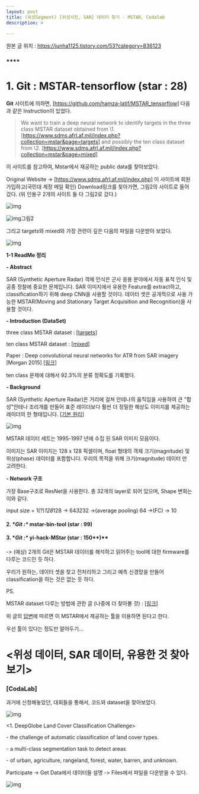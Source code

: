 ```yaml
---
layout: post
title: (위성Segment) [위성사진, SAR] 데이터 찾기 - MSTAR, Codalab
description: >  
    
---
```

원본 글 위치 :  https://junha1125.tistory.com/53?category=836123


### ****

# **1. Git : MSTAR-tensorflow (star : 28)**

**Git** 사이트에 의하면, [https://github.com/hamza-latif/MSTAR_tensorflow] 다음과 같은 Instruction이 있었다.

> We want to train a deep neural network to identify targets in the three class MSTAR dataset obtained from 
> \1. [https://www.sdms.afrl.af.mil/index.php?collection=mstar&page=targets]
>  and possibly the ten class dataset from 
> \2. [https://www.sdms.afrl.af.mil/index.php?collection=mstar&page=mixed]

이 사이트를 참고하여, Mstar에서 재공하는 public data를 찾아보았다.

Original Website -> [https://www.sdms.afrl.af.mil/index.php] 이 사이트에 회원가입하고(국민대 계정 메일 확인) Download링크를 찾아가면, 그림2의 사이트로 들어갔다. (위 인용구 2개의 사이트 둘 다 그림2로 갔다.)



![img](https://k.kakaocdn.net/dn/JyU0L/btqC6kN7ZzW/BPqY5h1vXvKh2TIciqlKoK/img.png)

![img](https://k.kakaocdn.net/dn/RlOnG/btqC3pJQco8/edlMXJa7go8O0u9sNJAmlk/img.png)그림2



그리고 targets와 mixed와 가장 관련이 깊은 다음의 파일을 다운받아 보았다. 



![img](https://k.kakaocdn.net/dn/bTMvKC/btqC6QlLv3k/x1IAJ9RKyP3Qlr1FWiskcK/img.png)



**1-1 ReadMe 정리**

**- Abstract**

SAR (Synthetic Aperture Radar) 객체 인식은 군사 응용 분야에서 자동 표적 인식 및 공중 정찰에 중요한 문제입니다. SAR 이미지에서 유용한 Feature를 extract하고, classification하기 위해 deep CNN을 사용할 것이다. 데이터 셋은 공개적으로 사용 가능한 MSTAR(Moving and Stationary Target Acquisition and Recognition)을 사용할 것이다.

**- Introduction (DataSet)**

three class MSTAR dataset : [[targets](https://www.sdms.afrl.af.mil/index.php?collection=mstar&page=targets)]

ten class MSTAR dataset : [[mixed](https://www.sdms.afrl.af.mil/index.php?collection=mstar&page=mixed)]

Paper : Deep convolutional neural networks for ATR from SAR imagery [Morgan 2015] [[링크](https://www.spiedigitallibrary.org/conference-proceedings-of-spie/9475/94750F/Deep-convolutional-neural-networks-for-ATR-from-SAR-imagery/10.1117/12.2176558.short?SSO=1)]

ten class 문제에 대해서 92.3%의 분류 정확도를 기록했다.

**- Background**

SAR (Synthetic Aperture Radar)은 거리에 걸쳐 안테나의 움직임을 사용하여 큰 "합성"안테나 조리개를 만들어 표준 레이더보다 훨씬 더 정밀한 해상도 이미지를 제공하는 레이더의 한 형태입니다. [[기본 원리](https://www.geo.uzh.ch/~fpaul/sar_theory.html)]



![img](https://k.kakaocdn.net/dn/bZ1lzG/btqC771Fpkc/euygrwU87th1DbKhVRxugk/img.png)



MSTAR 데이터 세트는 1995-1997 년에 수집 된 SAR 이미지 모음이다.

이미지는 SAR 이미지는 128 x 128 픽셀이며, float 형태의 객체 크기(magnitude) 및 위상(phase) 데이터를 포함합니다. 우리의 목적을 위해 크기(magnitude) 데이터 만 고려한다.

**- Network 구조** 

가장 Base구조로 ResNet을 사용한다. 총 32개의 layer로 되어 있으며, Shape 변화는 이와 같다.

input size = 1(?)*128*128 -> 64*32*32 ->(average pooling) 64 ->(FC) -> 10 

 

#### **2. \**Git :\** mstar-bin-tool  (star : 99)**

#### **3. \**Git :\** yi-hack-MStar (star : 150****)**

-> (예상) 2개의 Git은 MSTAR 데이터를 해석하고 읽어주는 tool에 대한 firmware를 다루는 코드인 듯 하다.

우리가 원하는, 데이터 셋을 찾고 전처리하고 그리고 예측 신경망을 만들어 classification을 하는 것은 없는 듯 하다.

 

PS. 

MSTAR dataset 다루는 방법에 관한 글 (나중에 더 찾아볼 것) : [[링크](https://www.researchgate.net/post/Format_of_SAR_images_in_MSTAR_public_dataset_is_of_type_004_001_etc_How_can_I_use_these_images_for_training_my_SAR_ATR_system)]

위 글의 [답변](https://www.sdms.afrl.af.mil/index.php?collection=tools_mstar)에 따르면 이 MSTAR에서 제공하는 툴을 이용하면 된다고 한다.

우선 툴이 있다는 정도만 알아두기... 

 

 

# **<위성 데이터, SAR 데이터, 유용한 것 찾아보기>**

### **[CodaLab]**

과거에 신청해놓았던, 대회들을 통해서, 코드와 dataset을 찾아보았다. 



![img](https://k.kakaocdn.net/dn/cKcG3M/btqC8GQ0FGp/Y8eKvkCK4RsLovVMwmsKkk/img.png)



<1. DeepGlobe Land Cover Classification Challenge>

\- the challenge of automatic classification of land cover types.

\- a multi-class segmentation task to detect areas

\- of urban, agriculture, rangeland, forest, water, barren, and unknown.

 

Participate -> Get Data에서 데이터들 설명 -> Files에서 파일을 다운받을 수 있다. 



![img](https://k.kakaocdn.net/dn/kxAaw/btqC9ydU798/i5lQEboiHOKiCGn9ofxcl0/img.png)

